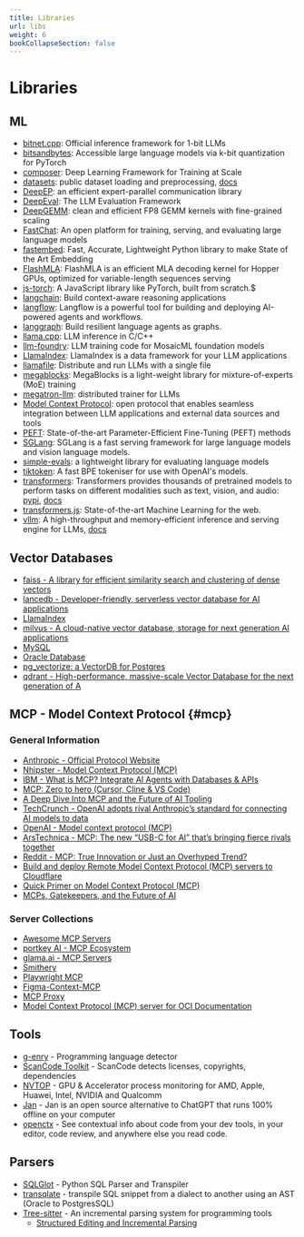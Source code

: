 ```yaml
---
title: Libraries
url: libs
weight: 6
bookCollapseSection: false
---
```


# Libraries

## ML

- [bitnet.cpp](https://github.com/microsoft/BitNet): Official inference framework for 1-bit LLMs
- [bitsandbytes](https://github.com/TimDettmers/bitsandbytes): Accessible large language models via k-bit quantization for PyTorch
- [composer](https://github.com/mosaicml/composer): Deep Learning Framework for Training at Scale
- [datasets](https://pypi.org/project/datasets/): public dataset loading and preprocessing, [docs](https://huggingface.co/docs/datasets/installation)
- [DeepEP](https://github.com/deepseek-ai/DeepEP): an efficient expert-parallel communication library
- [DeepEval](https://github.com/confident-ai/deepeval): The LLM Evaluation Framework
- [DeepGEMM](https://github.com/deepseek-ai/DeepGEMM): clean and efficient FP8 GEMM kernels with fine-grained scaling
- [FastChat](https://github.com/lm-sys/FastChat): An open platform for training, serving, and evaluating large language models
- [fastembed](https://github.com/qdrant/fastembed): Fast, Accurate, Lightweight Python library to make State of the Art Embedding
- [FlashMLA](https://github.com/deepseek-ai/FlashMLA): FlashMLA is an efficient MLA decoding kernel for Hopper GPUs, optimized for variable-length sequences serving
- [js-torch](https://github.com/eduardoleao052/js-torch): A JavaScript library like PyTorch, built from scratch.$
- [langchain](https://github.com/langchain-ai/langchain): Build context-aware reasoning applications
- [langflow](https://github.com/langflow-ai/langflow): Langflow is a powerful tool for building and deploying AI-powered agents and workflows.
- [langgraph](https://github.com/langchain-ai/langgraph): Build resilient language agents as graphs.
- [llama.cpp](https://github.com/ggerganov/llama.cpp): LLM inference in C/C++
- [llm-foundry](https://github.com/mosaicml/llm-foundry): LLM training code for MosaicML foundation models
- [LlamaIndex](https://github.com/run-llama/llama_index): LlamaIndex is a data framework for your LLM applications
- [llamafile](https://github.com/Mozilla-Ocho/llamafile): Distribute and run LLMs with a single file
- [megablocks](https://github.com/databricks/megablocks): MegaBlocks is a light-weight library for mixture-of-experts (MoE) training
- [megatron-llm](https://github.com/epfLLM/Megatron-LLM/): distributed trainer for LLMs
- [Model Context Protocol](https://modelcontextprotocol.io/): open protocol that enables seamless integration between LLM applications and external data sources and tools
- [PEFT](https://github.com/huggingface/peft): State-of-the-art Parameter-Efficient Fine-Tuning (PEFT) methods
- [SGLang](https://github.com/sgl-project/sglang): SGLang is a fast serving framework for large language models and vision language models.
- [simple-evals](https://github.com/openai/simple-evals): a lightweight library for evaluating language models
- [tiktoken](https://github.com/openai/tiktoken): A fast BPE tokeniser for use with OpenAI's models.
- [transformers](https://github.com/huggingface/transformers): Transformers provides thousands of pretrained models to perform tasks on different modalities such as text, vision, and audio: [pypi](https://pypi.org/project/transformers/), [docs](https://huggingface.co/docs/transformers/index)
- [transformers.js](https://github.com/huggingface/transformers.js): State-of-the-art Machine Learning for the web.
- [vllm](https://github.com/vllm-project/vllm): A high-throughput and memory-efficient inference and serving engine for LLMs, [docs](https://docs.vllm.ai/en/latest/)

## Vector Databases

- [faiss - A library for efficient similarity search and clustering of dense vectors](https://faiss.ai/)
- [lancedb - Developer-friendly, serverless vector database for AI applications](https://github.com/lancedb/lancedb)
- [LlamaIndex](https://github.com/run-llama/llama_index)
- [milvus - A cloud-native vector database, storage for next generation AI applications](https://github.com/milvus-io/milvus)
- [MySQL](https://dev.mysql.com/doc/refman/9.0/en/vector.html)
- [Oracle Database](https://docs.oracle.com/en/database/oracle/oracle-database/23/vecse/create-tables-using-vector-data-type.html)
- [pg_vectorize: a VectorDB for Postgres](https://github.com/tembo-io/pg_vectorize)
- [qdrant - High-performance, massive-scale Vector Database for the next generation of A](https://github.com/qdrant/qdrant)

## MCP - Model Context Protocol {#mcp}

### General Information

- [Anthropic - Official Protocol Website](https://modelcontextprotocol.io/)
- [Nhipster - Model Context Protocol (MCP)](https://nshipster.com/model-context-protocol/)
- [IBM - What is MCP? Integrate AI Agents with Databases & APIs](https://www.youtube.com/watch?v=eur8dUO9mvE)
- [MCP: Zero to hero (Cursor, Cline & VS Code)](https://www.youtube.com/watch?v=WPdaWUnm2ik)
- [A Deep Dive Into MCP and the Future of AI Tooling](https://a16z.com/a-deep-dive-into-mcp-and-the-future-of-ai-tooling/)
- [TechCrunch - OpenAI adopts rival Anthropic’s standard for connecting AI models to data](https://techcrunch.com/2025/03/26/openai-adopts-rival-anthropics-standard-for-connecting-ai-models-to-data/)
- [OpenAI - Model context protocol (MCP)](https://openai.github.io/openai-agents-python/mcp/)
- [ArsTechnica - MCP: The new “USB-C for AI” that’s bringing fierce rivals together](https://arstechnica.com/information-technology/2025/04/mcp-the-new-usb-c-for-ai-thats-bringing-fierce-rivals-together/)
- [Reddit - MCP: True Innovation or Just an Overhyped Trend?](https://www.reddit.com/r/mcp/comments/1jnvziz/mcp_true_innovation_or_just_an_overhyped_trend/)
- [Build and deploy Remote Model Context Protocol (MCP) servers to Cloudflare](https://blog.cloudflare.com/remote-model-context-protocol-servers-mcp/)
- [Quick Primer on Model Context Protocol (MCP)](https://www.polarsparc.com/xhtml/MCP.html)
- [MCPs, Gatekeepers, and the Future of AI](https://iamcharliegraham.substack.com/p/mcps-gatekeepers-and-the-future-of)

### Server Collections

- [Awesome MCP Servers](https://mcpservers.org/)
- [portkey AI - MCP Ecosystem](https://portkey.ai/mcp-servers)
- [glama.ai - MCP Servers](https://glama.ai/mcp/servers)
- [Smithery](https://smithery.ai/)
- [Playwright MCP](https://github.com/microsoft/playwright-mcp)
- [Figma-Context-MCP](https://github.com/GLips/Figma-Context-MCP)
- [MCP Proxy](https://github.com/sparfenyuk/mcp-proxy)
- [Model Context Protocol (MCP) server for OCI Documentation](https://github.com/jin38324/oci-documentation-mcp-server)

## Tools

- [g-enry](https://github.com/go-enry/go-enry) - Programming language detector
- [ScanCode Toolkit](https://github.com/nexB/scancode-toolkit) - ScanCode detects licenses, copyrights, dependencies
- [NVTOP](https://github.com/Syllo/nvtop) - GPU & Accelerator process monitoring for AMD, Apple, Huawei, Intel, NVIDIA and Qualcomm
- [Jan](https://github.com/janhq/jan) - Jan is an open source alternative to ChatGPT that runs 100% offline on your computer
- [openctx](https://github.com/sourcegraph/openctx) - See contextual info about code from your dev tools, in your editor, code review, and anywhere else you read code.

## Parsers

- [SQLGlot](https://github.com/tobymao/sqlglot) - Python SQL Parser and Transpiler
- [transqlate](https://gitlab.com/dalibo/transqlate) - transpile SQL snippet from a dialect to another using an AST (Oracle to PostgresSQL)
- [Tree-sitter](https://tree-sitter.github.io/tree-sitter/) - An incremental parsing system for programming tools
  - [Structured Editing and Incremental Parsing](https://tratt.net/laurie/blog/2024/structured_editing_and_incremental_parsing.html)